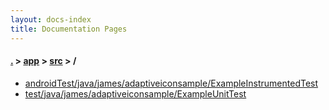```yaml
---
layout: docs-index
title: Documentation Pages
---
```

#### [.](./../../index) > [app](./../index) > [src](./index) > **/**

- [androidTest/java/james/adaptiveiconsample/ExampleInstrumentedTest](androidTest/java/james/adaptiveiconsample/ExampleInstrumentedTest)
- [test/java/james/adaptiveiconsample/ExampleUnitTest](test/java/james/adaptiveiconsample/ExampleUnitTest)
